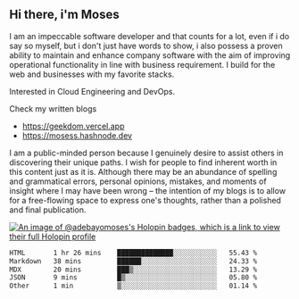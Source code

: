 ## Hi there, i'm Moses

I am an impeccable software developer and that counts for a lot, even if i do say so myself, but i don't just have words to show, i also possess a proven ability to maintain and enhance company software with the aim of improving operational functionality in line with business requirement. I build for the web and businesses with my favorite stacks.

Interested in Cloud Engineering and DevOps.

Check my written blogs
- https://geekdom.vercel.app
- https://mosess.hashnode.dev
  
I am a public-minded person because I genuinely desire to assist others in discovering their unique paths. I wish for people to find inherent worth in this content just as it is. Although there may be an abundance of spelling and grammatical errors, personal opinions, mistakes, and moments of insight where I may have been wrong – the intention of my blogs is to allow for a free-flowing space to express one's thoughts, rather than a polished and final publication.

[![An image of @adebayomoses's Holopin badges, which is a link to view their full Holopin profile](https://holopin.me/adebayomoses)](https://holopin.io/@adebayomoses)

<!--START_SECTION:waka-->

```txt
HTML       1 hr 26 mins    ██████████████░░░░░░░░░░░   55.43 %
Markdown   38 mins         ██████░░░░░░░░░░░░░░░░░░░   24.33 %
MDX        20 mins         ███▒░░░░░░░░░░░░░░░░░░░░░   13.29 %
JSON       9 mins          █▒░░░░░░░░░░░░░░░░░░░░░░░   05.80 %
Other      1 min           ▒░░░░░░░░░░░░░░░░░░░░░░░░   01.14 %
```

<!--END_SECTION:waka-->
